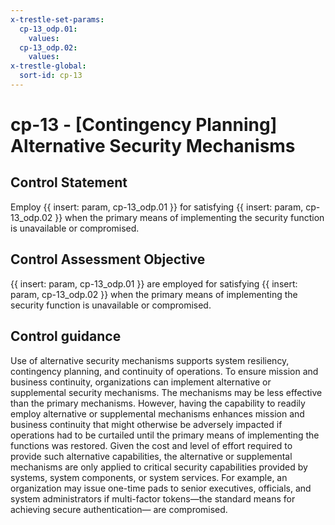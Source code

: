 ```yaml
---
x-trestle-set-params:
  cp-13_odp.01:
    values:
  cp-13_odp.02:
    values:
x-trestle-global:
  sort-id: cp-13
---
```


# cp-13 - \[Contingency Planning\] Alternative Security Mechanisms

## Control Statement

Employ {{ insert: param, cp-13_odp.01 }} for satisfying {{ insert: param, cp-13_odp.02 }} when the primary means of implementing the security function is unavailable or compromised.

## Control Assessment Objective

{{ insert: param, cp-13_odp.01 }} are employed for satisfying {{ insert: param, cp-13_odp.02 }} when the primary means of implementing the security function is unavailable or compromised.

## Control guidance

Use of alternative security mechanisms supports system resiliency, contingency planning, and continuity of operations. To ensure mission and business continuity, organizations can implement alternative or supplemental security mechanisms. The mechanisms may be less effective than the primary mechanisms. However, having the capability to readily employ alternative or supplemental mechanisms enhances mission and business continuity that might otherwise be adversely impacted if operations had to be curtailed until the primary means of implementing the functions was restored. Given the cost and level of effort required to provide such alternative capabilities, the alternative or supplemental mechanisms are only applied to critical security capabilities provided by systems, system components, or system services. For example, an organization may issue one-time pads to senior executives, officials, and system administrators if multi-factor tokens—the standard means for achieving secure authentication— are compromised.
